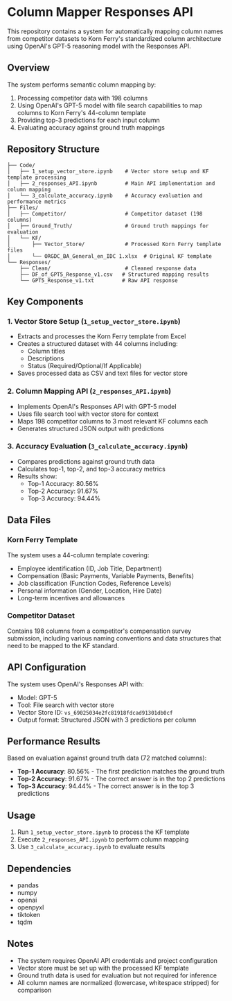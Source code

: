# Column Mapper Responses API

This repository contains a system for automatically mapping column names from competitor datasets to Korn Ferry's standardized column architecture using OpenAI's GPT-5 reasoning model with the Responses API.

## Overview

The system performs semantic column mapping by:
1. Processing competitor data with 198 columns
2. Using OpenAI's GPT-5 model with file search capabilities to map columns to Korn Ferry's 44-column template
3. Providing top-3 predictions for each input column
4. Evaluating accuracy against ground truth mappings

## Repository Structure

```
├── Code/
│   ├── 1_setup_vector_store.ipynb    # Vector store setup and KF template processing
│   ├── 2_responses_API.ipynb         # Main API implementation and column mapping
│   └── 3_calculate_accuracy.ipynb    # Accuracy evaluation and performance metrics
├── Files/
│   ├── Competitor/                   # Competitor dataset (198 columns)
│   ├── Ground_Truth/                 # Ground truth mappings for evaluation
│   └── KF/
│       ├── Vector_Store/             # Processed Korn Ferry template files
│       └── ORGDC_BA_General_en_IDC 1.xlsx  # Original KF template
└── Responses/
    ├── Clean/                        # Cleaned response data
    ├── DF_of_GPT5_Response_v1.csv   # Structured mapping results
    └── GPT5_Response_v1.txt         # Raw API response
```

## Key Components

### 1. Vector Store Setup (`1_setup_vector_store.ipynb`)
- Extracts and processes the Korn Ferry template from Excel
- Creates a structured dataset with 44 columns including:
  - Column titles
  - Descriptions
  - Status (Required/Optional/If Applicable)
- Saves processed data as CSV and text files for vector store

### 2. Column Mapping API (`2_responses_API.ipynb`)
- Implements OpenAI's Responses API with GPT-5 model
- Uses file search tool with vector store for context
- Maps 198 competitor columns to 3 most relevant KF columns each
- Generates structured JSON output with predictions

### 3. Accuracy Evaluation (`3_calculate_accuracy.ipynb`)
- Compares predictions against ground truth data
- Calculates top-1, top-2, and top-3 accuracy metrics
- Results show:
  - Top-1 Accuracy: 80.56%
  - Top-2 Accuracy: 91.67%
  - Top-3 Accuracy: 94.44%

## Data Files

### Korn Ferry Template
The system uses a 44-column template covering:
- Employee identification (ID, Job Title, Department)
- Compensation (Basic Payments, Variable Payments, Benefits)
- Job classification (Function Codes, Reference Levels)
- Personal information (Gender, Location, Hire Date)
- Long-term incentives and allowances

### Competitor Dataset
Contains 198 columns from a competitor's compensation survey submission, including various naming conventions and data structures that need to be mapped to the KF standard.

## API Configuration

The system uses OpenAI's Responses API with:
- Model: GPT-5
- Tool: File search with vector store
- Vector Store ID: `vs_69025034e2fc81918fdcad91301db0cf`
- Output format: Structured JSON with 3 predictions per column

## Performance Results

Based on evaluation against ground truth data (72 matched columns):
- **Top-1 Accuracy**: 80.56% - The first prediction matches the ground truth
- **Top-2 Accuracy**: 91.67% - The correct answer is in the top 2 predictions
- **Top-3 Accuracy**: 94.44% - The correct answer is in the top 3 predictions

## Usage

1. Run `1_setup_vector_store.ipynb` to process the KF template
2. Execute `2_responses_API.ipynb` to perform column mapping
3. Use `3_calculate_accuracy.ipynb` to evaluate results

## Dependencies

- pandas
- numpy
- openai
- openpyxl
- tiktoken
- tqdm

## Notes

- The system requires OpenAI API credentials and project configuration
- Vector store must be set up with the processed KF template
- Ground truth data is used for evaluation but not required for inference
- All column names are normalized (lowercase, whitespace stripped) for comparison

